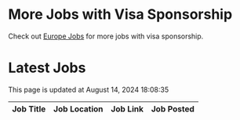 # More Jobs with Visa Sponsorship

Check out [Europe Jobs](https://github.com/sureshparimi/europejobs#latest-jobs) for more jobs with visa sponsorship.

# Latest Jobs

This page is updated at August 14, 2024 18:08:35

| Job Title | Job Location | Job Link | Job Posted |
| --- | --- | --- | --- |
